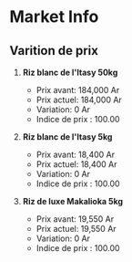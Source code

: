 # Market Info

## Varition de prix

1. **Riz blanc de l'Itasy 50kg**
   - Prix avant: 184,000 Ar
   - Prix actuel: 184,000 Ar
   - Variation: 0 Ar
   - Indice de prix : 100.00

2. **Riz blanc de l'Itasy 5kg**
   - Prix avant: 18,400 Ar
   - Prix actuel: 18,400 Ar
   - Variation: 0 Ar
   - Indice de prix : 100.00

3. **Riz de luxe Makalioka 5kg**
   - Prix avant: 19,550 Ar
   - Prix actuel: 19,550 Ar
   - Variation: 0 Ar
   - Indice de prix : 100.00

